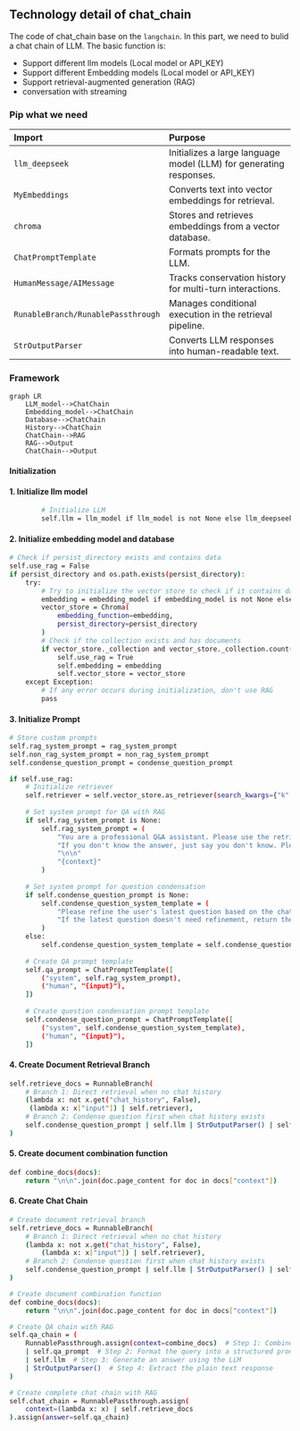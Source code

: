 ## Technology detail of chat_chain

The code of chat_chain base on the `langchain`. In this part, we need to bulid a chat chain of LLM. The basic function is:

- Support different llm models (Local model or API_KEY)
- Support different Embedding models (Local model or API_KEY)
- Support retrieval-augmented generation (RAG)
- conversation with streaming

### Pip what we need

|Import|Purpose|
|:-|:-|
|`llm_deepseek`|Initializes a large language model (LLM) for generating responses.|
|`MyEmbeddings`|Converts text into vector embeddings for retrieval.|
|`chroma`|Stores and retrieves embeddings from a vector database.|
|`ChatPromptTemplate`|Formats prompts for the LLM.|
|`HumanMessage/AIMessage`|Tracks conservation history for multi-turn interactions.|
|`RunableBranch/RunablePassthrough`|Manages conditional execution in the retrieval pipeline.|
|`StrOutputParser`|Converts LLM responses into human-readable text.|

### Framework

```mermaid
graph LR
    LLM_model-->ChatChain
    Embedding_model-->ChatChain
    Database-->ChatChain
    History-->ChatChain
    ChatChain-->RAG
    RAG-->Output
    ChatChain-->Output
```

#### Initialization

#### 1. Initialize llm model

```bash
        # Initialize LLM
        self.llm = llm_model if llm_model is not None else llm_deepseek()
```

#### 2. Initialize embedding model and database

```bash
# Check if persist_directory exists and contains data
self.use_rag = False
if persist_directory and os.path.exists(persist_directory):
    try:
        # Try to initialize the vector store to check if it contains data
        embedding = embedding_model if embedding_model is not None else MyEmbeddings()
        vector_store = Chroma(
            embedding_function=embedding,
            persist_directory=persist_directory
        )
        # Check if the collection exists and has documents
        if vector_store._collection and vector_store._collection.count() > 0:
            self.use_rag = True
            self.embedding = embedding
            self.vector_store = vector_store
    except Exception:
        # If any error occurs during initialization, don't use RAG
        pass
```

#### 3. Initialize Prompt

```bash
# Store custom prompts
self.rag_system_prompt = rag_system_prompt
self.non_rag_system_prompt = non_rag_system_prompt
self.condense_question_prompt = condense_question_prompt

if self.use_rag:
    # Initialize retriever
    self.retriever = self.vector_store.as_retriever(search_kwargs={"k": 3})
    
    # Set system prompt for QA with RAG
    if self.rag_system_prompt is None:
        self.rag_system_prompt = (
            "You are a professional Q&A assistant. Please use the retrieved context to answer the user's question. "
            "If you don't know the answer, just say you don't know. Please keep your answers concise. "
            "\n\n"
            "{context}"
        )
    
    # Set system prompt for question condensation
    if self.condense_question_prompt is None:
        self.condense_question_system_template = (
            "Please refine the user's latest question based on the chat history. "
            "If the latest question doesn't need refinement, return the original question."
        )
    else:
        self.condense_question_system_template = self.condense_question_prompt
    
    # Create QA prompt template
    self.qa_prompt = ChatPromptTemplate([
        ("system", self.rag_system_prompt),
        ("human", "{input}"),
    ])
    
    # Create question condensation prompt template
    self.condense_question_prompt = ChatPromptTemplate([
        ("system", self.condense_question_system_template),
        ("human", "{input}"),
    ])
```

#### 4. Create Document Retrieval Branch

```bash
self.retrieve_docs = RunnableBranch(
    # Branch 1: Direct retrieval when no chat history
    (lambda x: not x.get("chat_history", False), 
     (lambda x: x["input"]) | self.retriever),
    # Branch 2: Condense question first when chat history exists
    self.condense_question_prompt | self.llm | StrOutputParser() | self.retriever,
)
```

#### 5. Create document combination function

```bash
def combine_docs(docs):
    return "\n\n".join(doc.page_content for doc in docs["context"])
```

#### 6. Create Chat Chain

```bash
# Create document retrieval branch
self.retrieve_docs = RunnableBranch(
    # Branch 1: Direct retrieval when no chat history
    (lambda x: not x.get("chat_history", False), 
        (lambda x: x["input"]) | self.retriever),
    # Branch 2: Condense question first when chat history exists
    self.condense_question_prompt | self.llm | StrOutputParser() | self.retriever,
)

# Create document combination function
def combine_docs(docs):
    return "\n\n".join(doc.page_content for doc in docs["context"])

# Create QA chain with RAG
self.qa_chain = (
    RunnablePassthrough.assign(context=combine_docs)  # Step 1: Combine retrieved documents
    | self.qa_prompt  # Step 2: Format the query into a structured prompt
    | self.llm  # Step 3: Generate an answer using the LLM
    | StrOutputParser()  # Step 4: Extract the plain text response
)

# Create complete chat chain with RAG
self.chat_chain = RunnablePassthrough.assign(
    context=(lambda x: x) | self.retrieve_docs
).assign(answer=self.qa_chain)
```